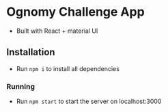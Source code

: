# Ognomy Challenge App

- Built with React + material UI

## Installation

- Run `npm i` to install all dependencies

### Running

- Run `npm start` to start the server on localhost:3000
